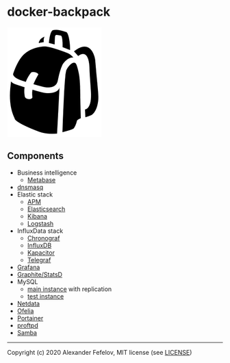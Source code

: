 # docker-backpack

![Backpack](assets/backpack_2551.png)

## Components

- Business intelligence
    - [Metabase](business-intelligence/metabase)
- [dnsmasq](dnsmasq)
- Elastic stack
    - [APM](elastic/apm)
    - [Elasticsearch](elastic/elasticsearch)
    - [Kibana](elastic/kibana)
    - [Logstash](elastic/logstash)
- InfluxData stack
    - [Chronograf](influxdata/chronograf)
    - [InfluxDB](influxdata/influxdb)
    - [Kapacitor](influxdata/kapacitor)
    - [Telegraf](influxdata/telegraf)
- [Grafana](grafana)
- [Graphite/StatsD](graphite-statsd)
- MySQL
    - [main instance](mysql/main) with replication
    - [test instance](mysql/test)
- [Netdata](netdata)
- [Ofelia](ofelia)
- [Portainer](portainer)
- [proftpd](proftpd)
- [Samba](samba)

---

Copyright (c) 2020 Alexander Fefelov, MIT license (see [LICENSE](LICENSE))
